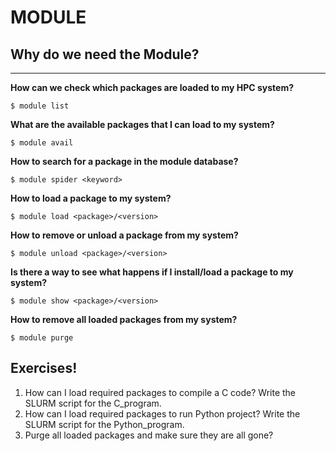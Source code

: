 # MODULE

## Why do we need the Module?


---------

__How can we check which packages are loaded to my HPC system?__

    $ module list

__What are the available packages that I can load to my system?__

    $ module avail

__How to search for a package in the module database?__

    $ module spider <keyword>

__How to load a package to my system?__

    $ module load <package>/<version>

__How to remove or unload a package from my system?__

    $ module unload <package>/<version>

__Is there a way to see what happens if I install/load a package to my system?__

    $ module show <package>/<version>

__How to remove all loaded packages from my system?__

    $ module purge

## Exercises!

 1. How can I load required packages to compile a C code? Write the SLURM script for the C_program.
 2. How can I load required packages to run Python project? Write the SLURM script for the Python_program.
 3. Purge all loaded packages and make sure they are all gone?

